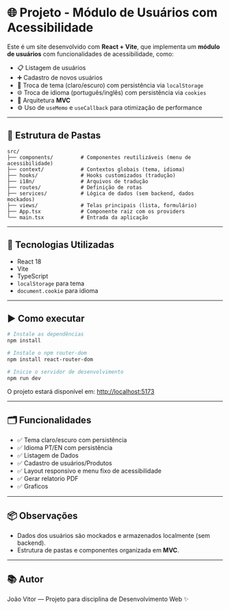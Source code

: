 # 🌐 Projeto - Módulo de Usuários com Acessibilidade

Este é um site desenvolvido com **React + Vite**, que implementa um **módulo de usuários** com funcionalidades de acessibilidade, como:

- 📋 Listagem de usuários
- ➕ Cadastro de novos usuários
- 🎨 Troca de tema (claro/escuro) com persistência via `localStorage`
- 🌐 Troca de idioma (português/inglês) com persistência via `cookies`
- 🚀 Arquitetura **MVC**
- ⚙️ Uso de `useMemo` e `useCallback` para otimização de performance

---

## 📁 Estrutura de Pastas

```
src/
├── components/         # Componentes reutilizáveis (menu de acessibilidade)
├── context/            # Contextos globais (tema, idioma)
├── hooks/              # Hooks customizados (tradução)
├── i18n/               # Arquivos de tradução
├── routes/             # Definição de rotas
├── services/           # Lógica de dados (sem backend, dados mockados)
├── views/              # Telas principais (lista, formulário)
├── App.tsx             # Componente raiz com os providers
└── main.tsx            # Entrada da aplicação
```
---

## 🧪 Tecnologias Utilizadas

- React 18
- Vite
- TypeScript
- `localStorage` para tema
- `document.cookie` para idioma

---

## ▶️ Como executar

```bash
# Instale as dependências
npm install

# Instale o npm router-dom
npm install react-router-dom

# Inicie o servidor de desenvolvimento
npm run dev
```

O projeto estará disponível em: [http://localhost:5173](http://localhost:5173)

---

## 🗂️ Funcionalidades

- ✅ Tema claro/escuro com persistência
- ✅ Idioma PT/EN com persistência
- ✅ Listagem de Dados 
- ✅ Cadastro de usuários/Produtos
- ✅ Layout responsivo e menu fixo de acessibilidade
- ✅ Gerar relatorio PDF
- ✅ Graficos 

---

## 📦 Observações

- Dados dos usuários são mockados e armazenados localmente (sem backend).
- Estrutura de pastas e componentes organizada em **MVC**.

---

## 📚 Autor

João Vitor — Projeto para disciplina de Desenvolvimento Web ✨
